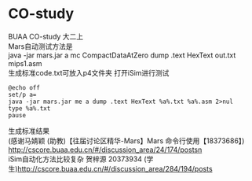 # CO-study
BUAA CO-study 大二上  
Mars自动测试方法是  
java -jar mars.jar a mc CompactDataAtZero dump .text HexText out.txt mips1.asm  
生成标准code.txt可放入p4文件夹 打开iSim进行测试  
```
@echo off
set/p a=
java -jar mars.jar me a dump .text HexText %a%.txt %a%.asm 2>nul
type %a%.txt
pause
```
生成标准结果  
(感谢马婧颖 (助教)【往届讨论区精华-Mars】Mars 命令行使用【18373686】) http://cscore.buaa.edu.cn/#/discussion_area/24/174/postsn   
iSim自动化方法比较复杂 贺梓源 20373934 (学生)http://cscore.buaa.edu.cn/#/discussion_area/284/194/posts    

